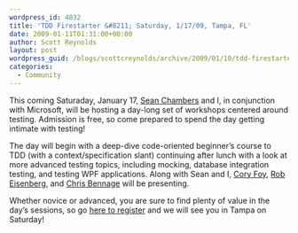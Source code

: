 ```yaml
---
wordpress_id: 4032
title: 'TDD Firestarter &#8211; Saturday, 1/17/09, Tampa, FL'
date: 2009-01-11T01:31:00+00:00
author: Scott Reynolds
layout: post
wordpress_guid: /blogs/scottcreynolds/archive/2009/01/10/tdd-firestarter-saturday-1-17-09-tampa-fl.aspx
categories:
  - Community
---
```

This coming Saturaday, January 17, [Sean Chambers](http://schambers.lostechies.com) and I, in conjunction with Microsoft, will be hosting a day-long set of workshops centered around testing. Admission is free, so come prepared to spend the day getting intimate with testing!

The day will begin with a deep-dive code-oriented beginner&#8217;s course to TDD (with a context/specification slant) continuing after lunch with a look at more advanced testing topics, including mocking, database integration testing, and testing WPF applications. Along with Sean and I, [Cory Foy](http://www.cornetdesign.com), [Rob Eisenberg](http://devlicio.us/blogs/rob_eisenberg), and [Chris Bennage](http://devlicio.us/blogs/christopher_bennage/archive/2009/01/07/tdd-firestarter-in-tampa.aspx) will be presenting.

Whether novice or advanced, you are sure to find plenty of value in the day&#8217;s sessions, so go [here to register](http://msevents.microsoft.com/CUI/EventDetail.aspx?EventID=1032397083&culture=en-US) and we will see you in Tampa on Saturday!